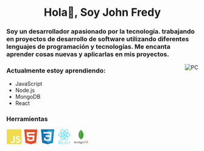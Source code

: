  <div id="cabecera" align="center">
        <h1>Hola👋, Soy John Fredy</h1>
    <div id="cuerpo" column-count=2> 
        <h3 align= "left">Soy un desarrollador apasionado por la tecnología. trabajando en proyectos de desarrollo de software utilizando diferentes lenguajes de                           programación y tecnologías. Me encanta aprender cosas nuevas y aplicarlas en mis proyectos.
        </h3>
         <img
            src="https://media.giphy.com/media/qgQUggAC3Pfv687qPC/giphy.gif"
            alt="PC" 
            align="right"
          />
    </div>   
          <h3 align="left">Actualmente estoy aprendiendo:</h3>
            <ul id="lista" align="left">
               <li>JavaScript</li>
               <li>Node.js</li>
               <li>MongoDB</li>
               <li>React</li>
            </ul>
       
</div>

<div>
 <h3>Herramientas</h3>
 <div>
  <img
            src="https://github.com/devicons/devicon/blob/master/icons/javascript/javascript-plain.svg"
            title="HTML5"
            alt="PC" 
            width="40"
            height="40"            
   />
   <img
            src="https://github.com/devicons/devicon/blob/master/icons/html5/html5-plain.svg"
            title="HTML5"
            alt="PC" 
            width="40"
            height="40"            
   />
  <img
            src="https://github.com/devicons/devicon/blob/master/icons/css3/css3-original.svg"
            title="HTML5"
            alt="PC" 
            width="40"
            height="40"            
   />
  <img
            src="https://github.com/devicons/devicon/blob/master/icons/react/react-original-wordmark.svg"
            title="HTML5"
            alt="PC" 
            width="40"
            height="40"            
   />
  <img
            src="https://github.com/devicons/devicon/blob/master/icons/mongodb/mongodb-original-wordmark.svg"
            title="HTML5"
            alt="PC" 
            width="40"
            height="40"            
   />
 </div>
 
</div>
